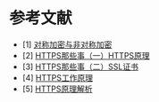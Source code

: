 




# 参考文献
* [1] [对称加密与非对称加密](http://www.cnblogs.com/jfzhu/p/4020928.html)
* [2] [HTTPS那些事（一）HTTPS原理](https://www.cnblogs.com/jfzhu/p/4064035.html)
* [3] [HTTPS那些事（二）SSL证书](https://www.cnblogs.com/jfzhu/p/4064055.html)
* [4] [HTTPS工作原理](https://www.cnblogs.com/svan/p/5090201.html)
* [5] [HTTPS原理解析](https://www.cnblogs.com/zery/p/5164795.html)